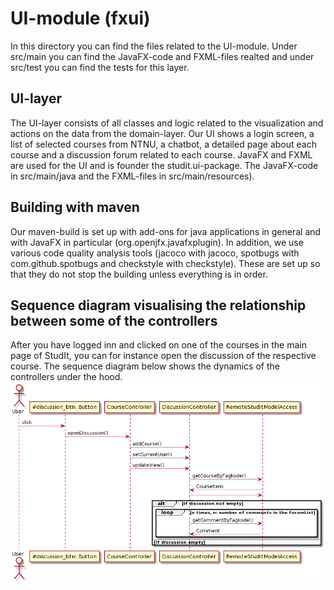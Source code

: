 # UI-module (fxui)
In this directory you can find the files related to the UI-module. Under src/main you can find the JavaFX-code and FXML-files realted and under src/test you can find the tests for this layer.

## UI-layer
The UI-layer consists of all classes and logic related to the visualization and actions on the data from the domain-layer. Our UI shows a login screen, a list of selected courses from NTNU, a chatbot, a detailed page about each course and a discussion forum related to each course.
JavaFX and FXML are used for the UI and is founder the studit.ui-package. The JavaFX-code in src/main/java and the FXML-files in src/main/resources).

## Building with maven
Our maven-build is set up with add-ons for java applications in general and with JavaFX in particular (org.openjfx.javafxplugin). 
In addition, we use various code quality analysis tools (jacoco with jacoco, spotbugs with com.github.spotbugs and checkstyle with checkstyle). These are set up so that they do not stop the building unless everything is in order.

## Sequence diagram visualising the relationship between some of the controllers
After you have logged inn and clicked on one of the courses in the main page of StudIt, you can for instance open the discussion of the respective course. The sequence diagram below shows the dynamics of the controllers under the hood. 
![Seqdiagram](seqdiagram.png)
